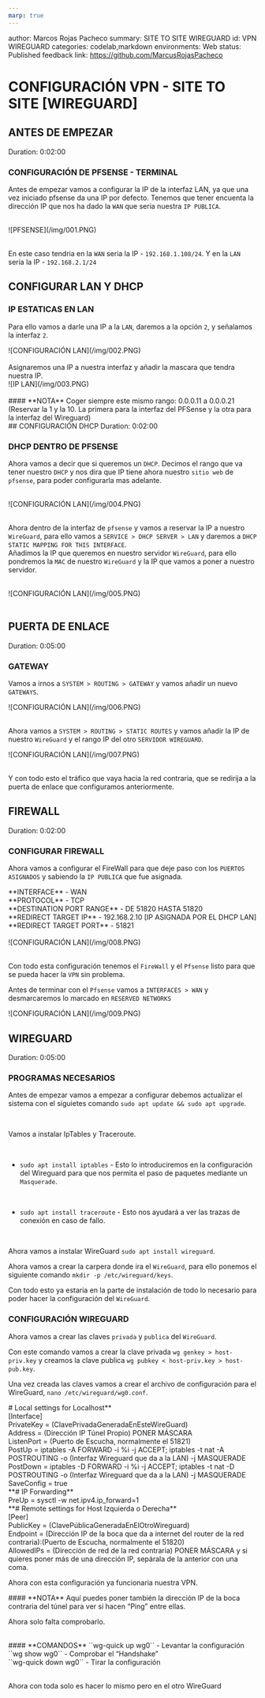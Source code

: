 ```yaml
---
marp: true
---
```


author: Marcos Rojas Pacheco
summary: SITE TO SITE WIREGUARD
id: VPN WIREGUARD
categories: codelab,markdown
environments: Web
status: Published
feedback link: https://github.com/MarcusRojasPacheco


# CONFIGURACIÓN VPN - SITE TO SITE [WIREGUARD]
## ANTES DE EMPEZAR
Duration: 0:02:00

### CONFIGURACIÓN DE PFSENSE - TERMINAL
Antes de empezar vamos a configurar la IP de la interfaz LAN, ya que una vez iniciado pfsense da una IP por defecto.
Tenemos que tener encuenta la dirección IP que nos ha dado la `WAN` que seria nuestra `IP PUBLICA`.

<br>
<aside class="negative">
![PFSENSE](/img/001.PNG)
</aside>
<br>

En este caso tendria en la `WAN` seria la IP - `192.168.1.108/24`.
Y en la `LAN` seria la IP - `192.168.2.1/24`

## CONFIGURAR LAN Y DHCP
### IP ESTATICAS EN LAN

Para ello vamos a darle una IP a la `LAN`, daremos a la opción `2`, y señalamos la interfaz `2`.
<br>
<aside class="negative">
![CONFIGURACIÓN LAN](/img/002.PNG)
</aside>
<br>
Asignaremos una IP a nuestra interfaz y añadir la mascara que tendra nuestra IP.

<br>
<aside class="negative">
![IP LAN](/img/003.PNG)
</aside>
<br>

<aside class="positive">
#### **NOTA**
Coger siempre este mismo rango: 0.0.0.11 a 0.0.0.21 (Reservar la 1 y la 10. La primera para la interfaz del PFSense y la otra para la interfaz del Wireguard)
</aside>
## CONFIGURACIÓN DHCP
Duration: 0:02:00

### DHCP DENTRO DE PFSENSE

Ahora vamos a decir que si queremos un `DHCP`.
Decimos el rango que va tener nuestro `DHCP` y nos dira que IP tiene ahora nuestro `sitio web` de `pfsense`, para poder configurarla mas adelante.

<br>
<aside class="negative">
![CONFIGURACIÓN LAN](/img/004.PNG)
</aside>
<br>

Ahora dentro de la interfaz de `pfsense` y vamos a reservar la IP a nuestro `WireGuard`, para ello vamos a `SERVICE > DHCP SERVER > LAN` y daremos a `DHCP STATIC MAPPING FOR THIS INTERFACE`.
<br>
Añadimos la IP que queremos en nuestro servidor `WireGuard`, para ello pondremos la `MAC` de nuestro `WireGuard` y la IP que vamos a poner a nuestro servidor.

<br>
<aside class="negative">
![CONFIGURACIÓN LAN](/img/005.PNG)
</aside>
<br>

## PUERTA DE ENLACE
Duration: 0:05:00

### GATEWAY

Vamos a irnos a `SYSTEM > ROUTING > GATEWAY` y vamos añadir un nuevo `GATEWAYS`.
<br>
<aside class="negative">
![CONFIGURACIÓN LAN](/img/006.PNG)
</aside>
<br>

Ahora vamos a `SYSTEM > ROUTING > STATIC ROUTES` y vamos añadir la IP de nuestro `WireGuard` y el rango IP del otro `SERVIDOR WIREGUARD`.
<br>
<aside class="negative">
![CONFIGURACIÓN LAN](/img/007.PNG)
</aside>
<br>

Y con todo esto el tráfico que vaya hacia la red contraria, que se redirija a la puerta de enlace que configuramos anteriormente.

## FIREWALL
Duration: 0:02:00

### CONFIGURAR FIREWALL

Ahora vamos a configurar el FireWall para que deje paso con los `PUERTOS ASIGNADOS` y sabiendo la `IP PUBLICA` que fue asignada.

<aside class="positive">
**INTERFACE** - WAN
<br>
**PROTOCOL** - TCP
<br>
**DESTINATION PORT RANGE** - DE 51820 HASTA 51820
<br>
**REDIRECT TARGET IP** - 192.168.2.10 [IP ASIGNADA POR EL DHCP LAN]
<br>
**REDIRECT TARGET PORT** - 51821
</aside>

<br>
<aside class="negative">
![CONFIGURACIÓN LAN](/img/008.PNG)
</aside>
<br>

Con todo esta configuración tenemos el `FireWall` y el `Pfsense` listo para que se pueda hacer la `VPN` sin problema.
<br>

Antes de terminar con el `Pfsense` vamos a `INTERFACES > WAN` y desmarcaremos lo marcado en `RESERVED NETWORKS`
<br>
<aside class="negative">
![CONFIGURACIÓN LAN](/img/009.PNG)
</aside>

## WIREGUARD
Duration: 0:05:00

### PROGRAMAS NECESARIOS

Antes de empezar vamos a empezar a configurar debemos actualizar el sistema con el siguietes comando `sudo apt update && sudo apt upgrade`.

<br>

Vamos a instalar IpTables y Traceroute.

<br>

- `sudo apt install iptables` - Esto lo introduciremos en la configuración del Wireguard para que nos permita el paso de paquetes mediante un `Masquerade`.
<br>

- `sudo apt install traceroute` - Esto nos ayudará a ver las trazas de conexión en caso de fallo.
<br>

Ahora vamos a instalar WireGuard `sudo apt install wireguard`.
<br>

Ahora vamos a crear la carpera donde ira el `WireGuard`, para ello ponemos el siguiente comando `mkdir -p /etc/wireguard/keys`.
<br>

Con todo esto ya estaria en la parte de instalación de todo lo necesario para poder hacer la configuración del `WireGuard`.

### CONFIGURACIÓN WIREGUARD

Ahora vamos a crear las claves `privada` y `publica` del `WireGuard`.
<br>

Con este comando vamos a crear la clave privada `wg genkey > host-priv.key` y creamos la clave publica `wg pubkey < host-priv.key > host-pub.key`.
<br>

Una vez creada las claves vamos a crear el archivo de configuración para el WireGuard, `nano /etc/wireguard/wg0.conf`.
<br>
<aside class="negative">
# Local settings for Localhost**
<br>
[Interface]
<br>
PrivateKey = (ClavePrivadaGeneradaEnEsteWireGuard)
<br>
Address = (Dirección IP Túnel Propio) PONER MÁSCARA
<br>
ListenPort = (Puerto de Escucha, normalmente el 51821)
<br>
PostUp = iptables -A FORWARD -i %i -j ACCEPT; iptables -t nat -A POSTROUTING -o (Interfaz Wireguard que da a la LAN) -j MASQUERADE
<br>
PostDown = iptables -D FORWARD -i %i -j ACCEPT; iptables -t nat -D POSTROUTING -o (Interfaz Wireguard que da a la LAN) -j MASQUERADE
<br>
SaveConfig = true
<br>
**# IP Forwarding**
<br>
PreUp = sysctl -w net.ipv4.ip_forward=1
<br>
**# Remote settings for Host Izquierda o Derecha**
<br>
[Peer]
<br>
PublicKey = (ClavePúblicaGeneradaEnElOtroWireguard)
<br>
Endpoint = (Dirección IP de la boca que da a internet del router de la red contraria):(Puerto de Escucha, normalmente el 51820)
<br>
AllowedIPs = (Dirección de red de la red contraria) PONER MÁSCARA y si quieres poner más de una dirección IP, sepárala de la anterior con una coma.
</aside>

Ahora con esta configuración ya funcionaria nuestra VPN.
<br>
<aside class="positive">
#### **NOTA**
Aquí puedes poner también la dirección IP de la boca contraria del túnel para ver si hacen “Ping” entre ellas.
</aside>

Ahora solo falta comprobarlo.

<br>
<aside class="positive">
#### **COMANDOS**
``wg-quick up wg0`` - Levantar la configuración
<br>
``wg show wg0`` - Comprobar el “Handshake”
<br>
``wg-quick down wg0`` -  Tirar la configuración
</aside>
<br>

Ahora con toda solo es hacer lo mismo pero en el otro WireGuard